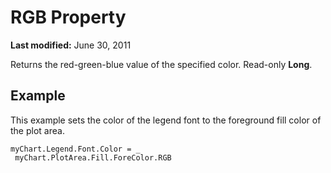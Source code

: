 
# RGB Property

 **Last modified:** June 30, 2011

Returns the red-green-blue value of the specified color. Read-only  **Long**.

## Example

This example sets the color of the legend font to the foreground fill color of the plot area.


```
myChart.Legend.Font.Color = _ 
 myChart.PlotArea.Fill.ForeColor.RGB
```

